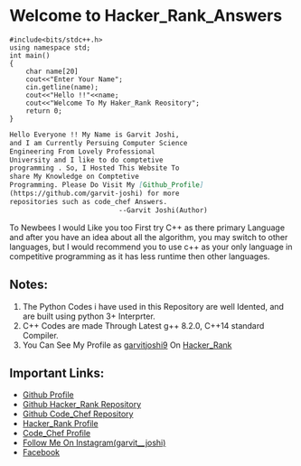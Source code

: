 # Welcome to Hacker_Rank_Answers

    #include<bits/stdc++.h>
    using namespace std;
    int main()
    {
        char name[20]
        cout<<"Enter Your Name";
        cin.getline(name);
        cout<<"Hello !!"<<name;
        cout<<"Welcome To My Haker_Rank Reository";
        return 0;
    }



```markdown
Hello Everyone !! My Name is Garvit Joshi, 
and I am Currently Persuing Computer Science 
Engineering From Lovely Professional 
University and I like to do comptetive 
programming . So, I Hosted This Website To 
share My Knowledge on Comptetive 
Programming. Please Do Visit My [Github_Profile]
(https://github.com/garvit-joshi) for more 
repositories such as code_chef Answers.
                           --Garvit Joshi(Author)
```
To Newbees I would Like you too First try C++ 
as there primary Language and after you have an 
idea about all the algorithm, you may switch 
to other languages, but I would recommend you to
use c++ as your only language in competitive 
programming as it has less runtime then other
languages.

## Notes:
1. The Python Codes i have used in this Repository are well Idented, and are built using python 3+ Interprter.
2. C++ Codes are made Through Latest g++ 8.2.0, C++14 standard Compiler.
3. You Can See My Profile as [garvitjoshi9](https://www.hackerrank.com/garvitjoshi9) On [Hacker_Rank](https://www.hackerrank.com/)


## Important Links:
* [Github Profile](https://github.com/garvit-joshi)
* [Github Hacker_Rank Repository](https://github.com/garvit-joshi/HackerRank)
* [Github Code_Chef Repository](https://github.com/garvit-joshi/CodeChef)
* [Hacker_Rank Profile](https://www.hackerrank.com/garvitjoshi9)
* [Code_Chef Profile](https://www.codechef.com/users/garvitjoshi9)
* [Follow Me On Instagram(garvit__joshi)](https://www.instagram.com/garvit__joshi/)
* [Facebook](https://www.facebook.com/profile.php?id=100009274090199)
